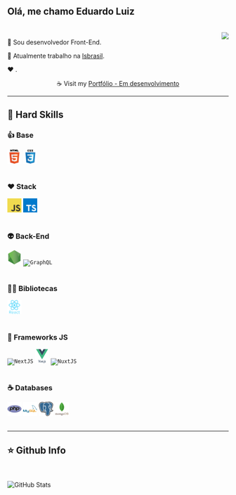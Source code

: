 ## Olá, me chamo <strong>Eduardo Luiz</strong>

<br />

<img align='right' src="https://dangarcia-devel.vercel.app/favicon.ico">

💬 Sou desenvolvedor Front-End.

🔭 Atualmente trabalho na [Isbrasil](https://isbrasil.info/).

❤️ .

<p align='center'> ☕ Visit my <a href="https://www.eduardoluiz.dev/" target="_blank">Portfólio - Em desenvolvimento</a></p>

---

## 🚀 Hard Skills

<h3>👍 Base</h3>
<code><img height="32" src="https://raw.githubusercontent.com/github/explore/80688e429a7d4ef2fca1e82350fe8e3517d3494d/topics/html/html.png" alt="HTML5"/></code>
<code><img height="32" src="https://raw.githubusercontent.com/github/explore/80688e429a7d4ef2fca1e82350fe8e3517d3494d/topics/css/css.png" alt="CSS"/></code>
<br />
<br />

<h3>❤ Stack</h3>
<code><img height="32" src="https://raw.githubusercontent.com/github/explore/80688e429a7d4ef2fca1e82350fe8e3517d3494d/topics/javascript/javascript.png" alt="Javascript"/></code>
<code><img height="32" src="https://raw.githubusercontent.com/github/explore/80688e429a7d4ef2fca1e82350fe8e3517d3494d/topics/typescript/typescript.png" alt="Typescript"/></code>
<br />
<br />

<h3>👽 Back-End</h3>
<code><img height="32" src="https://raw.githubusercontent.com/github/explore/80688e429a7d4ef2fca1e82350fe8e3517d3494d/topics/nodejs/nodejs.png" alt="Nodejs"/></code>
<code><img height="32" src="https://www.vectorlogo.zone/logos/graphql/graphql-icon.svg" alt="GraphQL"/></code>
<br />
<br />

<h3>🐱‍👤 Bibliotecas</h3>
<code><img height="32" src="https://raw.githubusercontent.com/devicons/devicon/master/icons/react/react-original-wordmark.svg" alt="React"/></code>
<br />
<br />

<h3>🖖 Frameworks JS</h3>
<code><img height="32" src="https://cdn.worldvectorlogo.com/logos/nextjs-3.svg" alt="NextJS"/></code>
<code><img height="32" src="https://raw.githubusercontent.com/devicons/devicon/master/icons/vuejs/vuejs-original-wordmark.svg" alt="Vue"/></code>
<code><img height="32" src="https://www.vectorlogo.zone/logos/nuxtjs/nuxtjs-icon.svg" alt="NuxtJS"/></code>
<br />
<br />

<h3>☕ Databases</h3>
<code><img height="32" src="https://raw.githubusercontent.com/github/explore/80688e429a7d4ef2fca1e82350fe8e3517d3494d/topics/php/php.png" alt="PHP"/></code>
<code><img height="32" src="https://raw.githubusercontent.com/devicons/devicon/master/icons/mysql/mysql-original-wordmark.svg" alt="MySQL"/></code>
<code><img height="32" src="https://raw.githubusercontent.com/github/explore/80688e429a7d4ef2fca1e82350fe8e3517d3494d/topics/postgresql/postgresql.png" alt="PostegreSQL"/></code>
<code><img height="32" src="https://raw.githubusercontent.com/devicons/devicon/master/icons/mongodb/mongodb-original-wordmark.svg" alt="MongoDB"/></code>
<br />
<br />

---

## ⭐ Github Info

<br />

![GitHub Stats](https://github-readme-stats.vercel.app/api?username=eduardoluizdev&show_icons=true&include_all_commits=true&theme=dracula&count_private=true)
